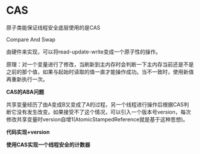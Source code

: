 # CAS



原子类能保证线程安全底层使用的是CAS

Compare And Swap

由硬件来实现，可以将read-update-write变成一个原子性的操作。

原理：对一个变量进行了修改，当刷新到主内存时会判断一下主内存当前还是不是之前的那个值，如果与起始时读取的值一直才能操作成功。当不一致时，使用新值再重新执行一次。

 



**CAS的ABA问题**

共享变量经历了由A变成B又变成了A的过程，另一个线程进行操作后根据CAS判断它没有发生改变。如果接受不了这个情况，可以引入一个版本号version，每次修改共享变量时version自增1(AtomicStampedReference就是基于这种思想)。



**代码实现+version**



**使用CAS实现一个线程安全的计数器**